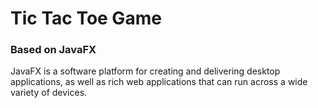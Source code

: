 # Tic Tac Toe Game
### Based on JavaFX

JavaFX is a software platform for creating and delivering desktop applications, as well as rich web applications that can run across a wide variety of devices. 

